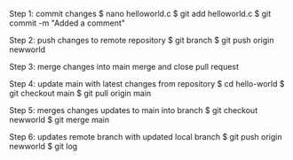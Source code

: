 Step 1: commit changes
$ nano helloworld.c
$ git add helloworld.c
$ git commit -m "Added a comment"

Step 2: push changes to remote repository
$ git branch
$ git push origin newworld

Step 3: merge changes into main
merge and close pull request

Step 4: update main with latest changes from repository
$ cd hello-world
$ git checkout main
$ git pull origin main

Step 5: merges changes updates to main into branch
$ git checkout newworld
$ git merge main

Step 6: updates remote branch with updated local branch
$ git push origin newworld
$ git log
